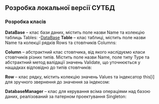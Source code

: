 ## Розробка локальної версії СУТБД
### Розробка класів

**DataBase** – клас бази даних, містить поле назви Name та колекцію таблиць Tables:
-[DataBase](https://github.com/zavtor/IT-lab/blob/main/DB/Entities/DataBase.cs)
**Table** – клас таблиці, містить поле назви Name та колекції рядків Rows та стовпчиків Columns:

**Column** – абстрактний клас стовпчика, від якого наслідуємо класи стовпчиків різних типів. Містить поле назви Name, поле типу Type та абстрактний метод валідації значень Validate, що уточнюється у нащадках відповідно до типів стовпчиків:

**Row** – клас рядку, містить колекцію значень Values та індексатор this[i] для зручного звернення до значення за індексом:


**DatabaseManager** – клас для керування всіма операціями над базою даних, реалізований за патерном проектування Singleton:

